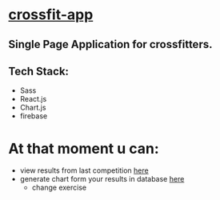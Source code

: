 # [crossfit-app](https://sampel404.github.io/crossfit-app/#/)

## Single Page Application for crossfitters.

## Tech Stack:
  * Sass
  * React.js
  * Chart.js
  * firebase

# At that moment u can:
  * view results from last competition [here](https://sampel404.github.io/crossfit-app/#/competition)
  * generate chart form your results in database [here](https://sampel404.github.io/crossfit-app/#/records)
    * change exercise

